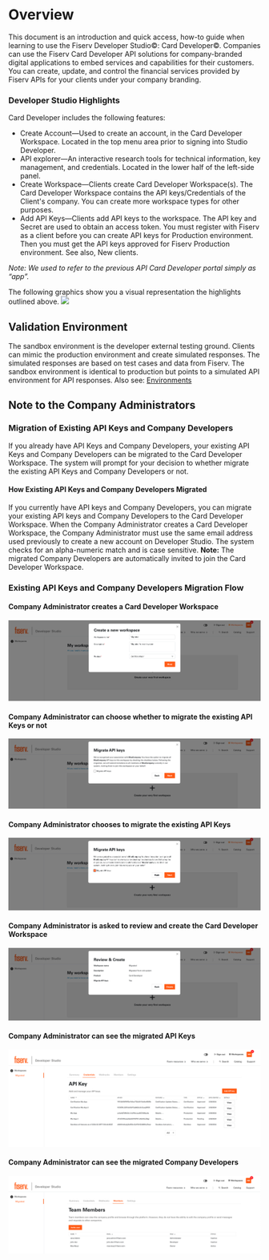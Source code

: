 # Overview
This document is an introduction and quick access, how-to guide when learning to use the Fiserv Developer Studio©: Card Developer©. Companies can use the Fiserv Card Developer API solutions for company-branded digital applications to embed services and capabilities for their customers. You can create, update, and control the financial services provided by Fiserv APIs for your clients under your company branding.

### Developer Studio Highlights
Card Developer includes the following features:
*	Create Account—Used to create an account, in the Card Developer Workspace. Located in the top menu area prior to signing into Studio Developer.
*	API explorer—An interactive research tools for technical information, key management, and credentials. Located in the lower half of the left-side panel.
*	Create Workspace—Clients create Card Developer Workspace(s). The Card Developer Workspace contains the API keys/Credentials of the Client's company. You can create more workspace types for other purposes.
*	Add API Keys—Clients add API keys to the workspace. The API key and Secret are used to obtain an access token. You must register with Fiserv as a client before you can create API keys for Production environment. Then you must get the API keys approved for Fiserv Production environment. See also, New clients.
  
*Note: We used to refer to the previous API Card Developer portal simply as “app”.*

The following graphics show you a visual representation the highlights outlined above. 
![](assets/images/getting-started/CardDev=top.png)

## Validation Environment
The sandbox environment is the developer external testing ground. Clients can mimic the production environment and create simulated responses. The simulated responses are based on test cases and data from Fiserv. The sandbox environment is identical to production but points to a simulated API environment for API responses. Also see: [Environments](?path=docs/gettingstarted/environments.md)


## Note to the Company Administrators

### Migration of Existing API Keys and Company Developers

If you already have API Keys and Company Developers, your existing API Keys and Company Developers can be migrated to the Card Developer Workspace. The system will prompt for your decision to whether migrate the existing API Keys and Company Developers or not.

#### How Existing API Keys and Company Developers Migrated

If you currently have API keys and Company Developers, you can migrate your existing API keys and Company Developers to the Card Developer Workspace.
When the Company Administrator creates a Card Developer Workspace, the Company Administrator must use the same email address used previously to create a new account on Developer Studio.  The system checks for an alpha-numeric match and is case sensitive. 
**Note:** The migrated Company Developers are automatically invited to join the Card Developer Workspace.


### Existing API Keys and Company Developers Migration Flow

#### Company Administrator creates a Card Developer Workspace

![migrated-workspace.png](assets/images/migrated-workspace.png)

#### Company Administrator can choose whether to migrate the existing API Keys or not

![migrated-workspace-2.png](assets/images/migrated-workspace-2.png)

#### Company Administrator chooses to migrate the existing API Keys

![migrated-workspace-3.png](assets/images/migrated-workspace-3.png)

#### Company Administrator is asked to review and create the Card Developer Workspace

![migrated-workspace-4.png](assets/images/migrated-workspace-4.png)

#### Company Administrator can see the migrated API Keys

![migrated-workspace-5.png](assets/images/migrated-workspace-5.png)

#### Company Administrator can see the migrated Company Developers

![migrated-workspace-6.png](assets/images/migrated-workspace-6.png)

